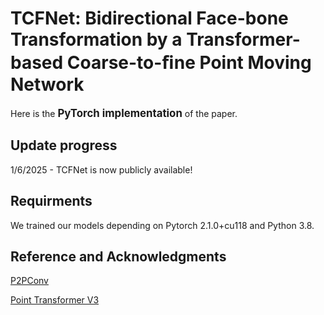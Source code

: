# TCFNet: Bidirectional Face-bone Transformation by a Transformer-based Coarse-to-ﬁne Point Moving Network
Here is the <strong><big>PyTorch implementation</big></strong> of the paper.
## Update progress
1/6/2025 - TCFNet is now publicly available!
## Requirments
We trained our models depending on Pytorch 2.1.0+cu118 and Python 3.8.

## Reference and Acknowledgments
[P2PConv](https://github.com/Marvin0724/Face_bone_transform)

[Point Transformer V3](https://github.com/Pointcept/PointTransformerV3)
